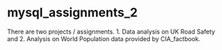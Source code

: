# mysql_assignments_2
There are two projects / assignments. 1. Data analysis on UK Road Safety and 2. Analysis on World Population data provided by CIA_factbook.
